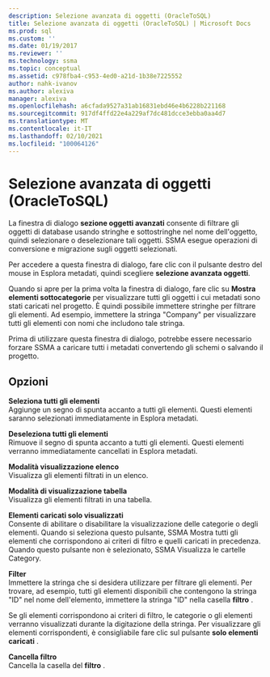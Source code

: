 ```yaml
---
description: Selezione avanzata di oggetti (OracleToSQL)
title: Selezione avanzata di oggetti (OracleToSQL) | Microsoft Docs
ms.prod: sql
ms.custom: ''
ms.date: 01/19/2017
ms.reviewer: ''
ms.technology: ssma
ms.topic: conceptual
ms.assetid: c978fba4-c953-4ed0-a21d-1b38e7225552
author: nahk-ivanov
ms.author: alexiva
manager: alexiva
ms.openlocfilehash: a6cfada9527a31ab16831ebd46e4b6228b221168
ms.sourcegitcommit: 917df4ffd22e4a229af7dc481dcce3ebba0aa4d7
ms.translationtype: MT
ms.contentlocale: it-IT
ms.lasthandoff: 02/10/2021
ms.locfileid: "100064126"
---
```

# <a name="advanced-object-selection--oracletosql"></a>Selezione avanzata di oggetti (OracleToSQL)
La finestra di dialogo **sezione oggetti avanzati** consente di filtrare gli oggetti di database usando stringhe e sottostringhe nel nome dell'oggetto, quindi selezionare o deselezionare tali oggetti. SSMA esegue operazioni di conversione e migrazione sugli oggetti selezionati.  
  
Per accedere a questa finestra di dialogo, fare clic con il pulsante destro del mouse in Esplora metadati, quindi scegliere **selezione avanzata oggetti**.  
  
Quando si apre per la prima volta la finestra di dialogo, fare clic su **Mostra elementi sottocategorie** per visualizzare tutti gli oggetti i cui metadati sono stati caricati nel progetto. È quindi possibile immettere stringhe per filtrare gli elementi. Ad esempio, immettere la stringa "Company" per visualizzare tutti gli elementi con nomi che includono tale stringa.  
  
Prima di utilizzare questa finestra di dialogo, potrebbe essere necessario forzare SSMA a caricare tutti i metadati convertendo gli schemi o salvando il progetto.  
  
## <a name="options"></a>Opzioni  
**Seleziona tutti gli elementi**  
Aggiunge un segno di spunta accanto a tutti gli elementi. Questi elementi saranno selezionati immediatamente in Esplora metadati.  
  
**Deseleziona tutti gli elementi**  
Rimuove il segno di spunta accanto a tutti gli elementi. Questi elementi verranno immediatamente cancellati in Esplora metadati.  
  
**Modalità visualizzazione elenco**  
Visualizza gli elementi filtrati in un elenco.  
  
**Modalità di visualizzazione tabella**  
Visualizza gli elementi filtrati in una tabella.  
  
**Elementi caricati solo visualizzati**  
Consente di abilitare o disabilitare la visualizzazione delle categorie o degli elementi. Quando si seleziona questo pulsante, SSMA Mostra tutti gli elementi che corrispondono ai criteri di filtro e quelli caricati in precedenza. Quando questo pulsante non è selezionato, SSMA Visualizza le cartelle Category.  
  
**Filter**  
Immettere la stringa che si desidera utilizzare per filtrare gli elementi. Per trovare, ad esempio, tutti gli elementi disponibili che contengono la stringa "ID" nel nome dell'elemento, immettere la stringa "ID" nella casella **filtro** .  
  
Se gli elementi corrispondono ai criteri di filtro, le categorie o gli elementi verranno visualizzati durante la digitazione della stringa. Per visualizzare gli elementi corrispondenti, è consigliabile fare clic sul pulsante **solo elementi caricati** .  
  
**Cancella filtro**  
Cancella la casella del **filtro** .  
  
